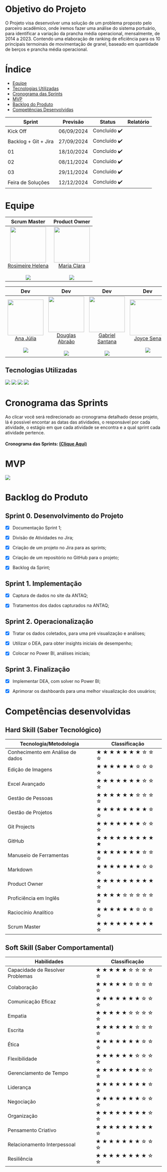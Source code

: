 # Objetivo do Projeto

O Projeto visa desenvolver uma solução de um problema proposto pelo parceiro acadêmico, onde iremos fazer uma análise do sistema portuário, para identificar a variação da prancha média operacional, mensalmente, de 2014 a 2023. Contendo uma elaboração de ranking de eficiência para os 10 principais termoinais de movimentação de granel, baseado em quantidade de berços e prancha média operacional.

# Índice

* [Equipe](#Equipe)
* [Tecnologias Utilizadas](#Tecnologias-Utilizadas)
* [Cronograma das Sprints](#Cronograma)
* [MVP](#MVP)
* [Backlog do Produto](#Backlog-do-Produto)
* [Competências Desenvolvidas](#Competências-Desenvolvidas)


Sprint | Previsão | Status| Relatório|
|------|--------|------|--------|
|Kick Off | 06/09/2024 | Concluído ✔️|  | 
|Backlog + Git + Jira| 27/09/2024 | Concluído ✔️|  |
|01| 18/10/2024 | Concluído ✔️|  | 
|02| 08/11/2024 | Concluído ✔️|  |
|03| 29/11/2024 | Concluído ✔️|  | 
|Feira de Soluções|12/12/2024 | Concluído ✔️ | | 



# Equipe
<div align="center">

Scrum Master | Product Owner |
|:------------:|:---------------:|
<img src="https://github.com/ExpandSolution/Terceiro_Semestre/assets/135040407/b58dccb2-72b4-4ecc-982f-aa10ee26984b" width=115>[<div>Rosimeire Helena</div>](https://github.com/rosiihelena)</div></sub><br><a href="https://www.linkedin.com/in/rosimeire-helena-138a63269/" target="_blank"> <img src="https://img.shields.io/badge/linkedin-%230077B5.svg?&style=for-the-badge&logo=linkedin&logoColor=54C5CE&color=292A2D" /></a><sub></sub> | <img src="https://github.com/user-attachments/assets/72265768-c5c4-4715-be6f-d3cd690a68ec" width=115>[<div>Maria Clara</div>](https://github.com/mariaclaramorais57)</div></sub><br><a href="https://www.linkedin.com/in/maria-clara-morais-martins-379099287/" target="_blank"> <img src="https://img.shields.io/badge/linkedin-%230077B5.svg?&style=for-the-badge&logo=linkedin&logoColor=54C5CE&color=292A2D" /></a><sub></sub>

Dev | Dev | Dev | Dev | Dev
|:----------:|:----------:|:----------:|:----------:|:----------:|
<img src="https://github.com/ExpandSolution/Segundo_Semestre/assets/135040407/caf73841-44c6-4b04-934e-c81ac7eacce7" width=115>[<div>Ana Júlia</div>](https://github.com/AnaJ240)</div></sub><br><a href="https://www.linkedin.com/in/ana-j%C3%BAlia-gregate-a1399a22a/" target="_blank"> <img src="https://img.shields.io/badge/linkedin-%230077B5.svg?&style=for-the-badge&logo=linkedin&logoColor=54C5CE&color=292A2D" /></a><sub></sub> | <img src="https://github.com/user-attachments/assets/108809b7-3b23-46f8-bd8a-390750021e2f" width=115>[<div>Douglas Abraão</div>](https://github.com/DouglasAbraao)</div></sub><br><a href="https://www.linkedin.com/in/douglas-nogueira-85b23128a/" target="_blank"> <img src="https://img.shields.io/badge/linkedin-%230077B5.svg?&style=for-the-badge&logo=linkedin&logoColor=54C5CE&color=292A2D" /></a><sub></sub> | <img src="https://github.com/user-attachments/assets/8d979a23-4d9a-4da2-998c-dddad7543029" width=115>[<div>Gabriel Santana</div>](https://github.com/GabrielSTN5)</div></sub><br><a href="https://www.linkedin.com/in/gabriel-santana-027794215/" target="_blank"> <img src="https://img.shields.io/badge/linkedin-%230077B5.svg?&style=for-the-badge&logo=linkedin&logoColor=54C5CE&color=292A2D" /></a><sub></sub> | <img src="https://github.com/ExpandSolution/Segundo_Semestre/assets/135040407/616c5b5b-a6aa-489b-b038-5286f3e3cabc" width=115>[<div>Joyce Sena</div>](https://github.com/Joycess)</div></sub><br><a href="https://www.linkedin.com/in/joyce-sena-49918b278/" target="_blank"> <img src="https://img.shields.io/badge/linkedin-%230077B5.svg?&style=for-the-badge&logo=linkedin&logoColor=54C5CE&color=292A2D" /></a><sub></sub> | <img src="https://github.com/ExpandSolution/Segundo_Semestre/assets/135040407/aed0509f-d7ee-43d8-88e5-a5fb706652c3" width=115>[<div>Rafael Ramirez</div>](https://github.com/Rafaelramirez190185)</div></sub><br><a href="https://www.linkedin.com/in//rafael-ramirez-286553291/" target="_blank"> <img src="https://img.shields.io/badge/linkedin-%230077B5.svg?&style=for-the-badge&logo=linkedin&logoColor=54C5CE&color=292A2D" /></a><sub></sub>

</div>


## Tecnologias Utilizadas

<div>
  <img src="https://github.com/ExpandSolution/Terceiro_Semestre/assets/135040407/05dad4fc-3f8a-4d82-978d-729576f9948f">
  <img src="https://github.com/ExpandSolution/Terceiro_Semestre/assets/135040407/7da1425a-4986-4b43-ba79-24086755568a">
  <img src="https://github.com/ExpandSolution/Terceiro_Semestre/assets/135040407/2ac8d27a-4dc2-4610-8cbc-98245af82b91">
  <img src="https://github.com/ExpandSolution/Terceiro_Semestre/assets/135040407/5662d088-c435-467e-8851-d6b598d53cea">


</div>

  
# Cronograma das Sprints

Ao clicar você será redirecionado ao cronograma detalhado desse projeto, lá é possivel encontar as datas das atividades, o responsável por cada atividade, o estágio em que cada atividade se encontra e a qual sprint cada atividade pertence.

#### Cronograma das Sprints: [(Clique Aqui)](https://expandsolutions2.atlassian.net/jira/software/projects/EXPAND/boards/1/backlog)

# MVP

<img src="https://github.com/user-attachments/assets/7f76d606-7f6a-4cec-911b-6510d89fd7ac">

# Backlog do Produto
  
<div align="center">
    

</div>


## Sprint 0. Desenvolvimento do Projeto
- [x] Documentação Sprint 1;
- [x] Divisão de Atividades no Jira;
- [x] Criação de um projeto no Jira para as sprints;
- [x] Criação de um repositório no GitHub para o projeto;
- [x] Backlog da Sprint;


 
## Sprint 1. Implementação
- [x] Captura de dados no site da ANTAQ;
- [x] Tratamentos dos dados capturados na ANTAQ;





## Sprint 2. Operacionalização
- [x] Tratar os dados coletados, para uma pré visualização e análises;
- [x] Utilizar o DEA, para obter insights iniciais de desempenho;
- [x] Colocar no Power BI, análises iniciais;


## Sprint 3. Finalização
- [x] Implementar DEA, com solver no Power BI;
- [x] Aprimorar os dashboards para uma melhor visualização dos usuários;


# Competências desenvolvidas

## Hard Skill (Saber Tecnológico)

  
| Tecnologia/Metodologia | Classificação |
| ---------------------- | ------------- |
| Conhecimento em Análise de dados | ★ ★ ★ ★ ★ ★ ★ ☆ ☆ ☆ |
| Edição de Imagens | ★ ★ ★ ★ ★ ★ ☆ ☆ ☆ ☆ |
| Excel Avançado | ★ ★ ★ ★ ★ ★ ★ ☆ ☆ ☆ |
| Gestão de Pessoas | ★ ★ ★ ★ ★ ★ ☆ ☆ ☆ ☆ |
| Gestão de Projetos | ★ ★ ★ ★ ★ ★ ★ ★ ☆ ☆ |
| Git Projects | ★ ★ ★ ★ ★ ★ ★ ☆ ☆ ☆ |
| GitHub | ★ ★ ★ ★ ★ ★ ★ ★ ★ ★ |
| Manuseio de Ferramentas | ★ ★ ★ ★ ★ ★ ★ ☆ ☆ ☆ |
| Markdown | ★ ★ ★ ★ ★ ★ ★ ☆ ☆ ☆ |
| Product Owner | ★ ★ ★ ★ ★ ★ ★ ★ ★ ☆ |
| Proficiência em Inglês | ★ ★ ★ ★ ☆ ☆ ☆ ☆ ☆ ☆ |
| Raciocínio Analítico | ★ ★ ★ ★ ★ ★ ☆ ☆ ☆ ☆ |
| Scrum Master | ★ ★ ★ ★ ★ ★ ★ ★ ★ ☆ |
 
</details>

## Soft Skill (Saber Comportamental)


| Habilidades | Classificação |
| ---------------------- | ------------- |
| Capacidade de Resolver Problemas | ★ ★ ★ ★ ★ ☆ ☆ ☆ ☆ ☆ |
| Colaboração | ★ ★ ★ ★ ★ ☆ ☆ ☆ ☆ ☆ |
| Comunicação Eficaz | ★ ★ ★ ★ ★ ★ ★ ☆ ☆ ☆ |
| Empatia | ★ ★ ★ ★ ★ ☆ ☆ ☆ ☆ ☆ |
| Escrita | ★ ★ ★ ★ ★ ★ ☆ ☆ ☆ ☆ |
| Ética | ★ ★ ★ ★ ★ ★ ★ ☆ ☆ ☆ |
| Flexibilidade | ★ ★ ★ ★ ★ ★ ☆ ☆ ☆ ☆ |
| Gerenciamento de Tempo | ★ ★ ★ ★ ★ ★ ★ ☆ ☆ ☆ |
| Liderança | ★ ★ ★ ★ ★ ★ ★ ★ ☆ ☆ |
| Negociação | ★ ★ ★ ★ ★ ★ ★ ☆ ☆ ☆ |
| Organização | ★ ★ ★ ★ ★ ★ ★ ★ ☆ ☆ |
| Pensamento Criativo | ★ ★ ★ ★ ★ ★ ★ ★ ★ ☆ |
| Relacionamento Interpessoal | ★ ★ ★ ★ ★ ★ ★ ☆ ☆ ☆ |
| Resiliência | ★ ★ ★ ★ ★ ★ ★ ★ ☆ ☆ |

</details>
